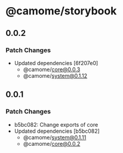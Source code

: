 # @camome/storybook

## 0.0.2

### Patch Changes

- Updated dependencies [6f207e0]
  - @camome/core@0.0.3
  - @camome/system@0.1.12

## 0.0.1

### Patch Changes

- b5bc082: Change exports of core
- Updated dependencies [b5bc082]
  - @camome/system@0.1.11
  - @camome/core@0.0.2
